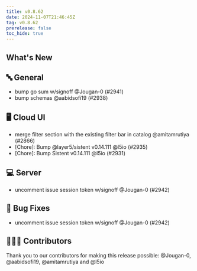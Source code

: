 ```yaml
---
title: v0.8.62
date: 2024-11-07T21:46:45Z
tag: v0.8.62
prerelease: false
toc_hide: true
---
```


## What's New
## 🔤 General
- bump go sum w/signoff @Jougan-0 (#2941)
- bump schemas @aabidsofi19 (#2938)

## 🖥 Cloud UI

- merge filter section with the existing filter bar in catalog @amitamrutiya (#2866)
- [Chore]: Bump @layer5/sistent v0.14.111 @l5io (#2935)
- [Chore]: Bump Sistent v0.14.111 @l5io (#2931)

## 💻 Server

- uncomment issue session token w/signoff @Jougan-0 (#2942)

## 🐛 Bug Fixes

- uncomment issue session token w/signoff @Jougan-0 (#2942)

## 👨🏽‍💻 Contributors

Thank you to our contributors for making this release possible:
@Jougan-0, @aabidsofi19, @amitamrutiya and @l5io

